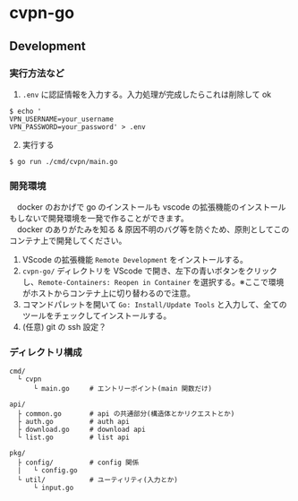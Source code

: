 # cvpn-go
## Development
### 実行方法など
1. `.env` に認証情報を入力する。入力処理が完成したらこれは削除して ok  
```console
$ echo '
VPN_USERNAME=your_username
VPN_PASSWORD=your_password' > .env
```
2. 実行する
```console
$ go run ./cmd/cvpn/main.go
```

### 開発環境
　docker のおかげで go のインストールも vscode の拡張機能のインストールもしないで開発環境を一発で作ることができます。  
　docker のありがたみを知る & 原因不明のバグ等を防ぐため、原則としてこのコンテナ上で開発してください。  
1. VScode の拡張機能 `Remote Development` をインストールする。  
2. `cvpn-go/` ディレクトリを VScode で開き、左下の青いボタンをクリックし、`Remote-Containers: Reopen in Container` を選択する。※ここで環境がホストからコンテナ上に切り替わるので注意。  
3. コマンドパレットを開いて `Go: Install/Update Tools` と入力して、全てのツールをチェックしてインストールする。    
4. (任意) git の ssh 設定？

### ディレクトリ構成
```console
cmd/
  └ cvpn
      └ main.go     # エントリーポイント(main 関数だけ)
  
api/
  ├ common.go       # api の共通部分(構造体とかリクエストとか)
  ├ auth.go         # auth api
  ├ download.go     # download api
  └ list.go         # list api

pkg/
  ├ config/         # config 関係
  |   └ config.go   
  └ util/           # ユーティリティ(入力とか)
      └ input.go
```